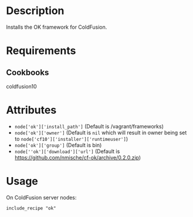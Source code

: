 Description
===========

Installs the OK framework for ColdFusion.

Requirements
============

Cookbooks
---------

coldfusion10

Attributes
==========

* `node['ok']['install_path']` (Default is /vagrant/frameworks)
* `node['ok']['owner']` (Default is `nil` which will result in owner being set to `node['cf10']['installer']['runtimeuser']`)
* `node['ok']['group']` (Default is bin)
* `node[''ok']['download']['url']` (Default is https://github.com/nmische/cf-ok/archive/0.2.0.zip)

Usage
=====

On ColdFusion server nodes:

    include_recipe "ok"
